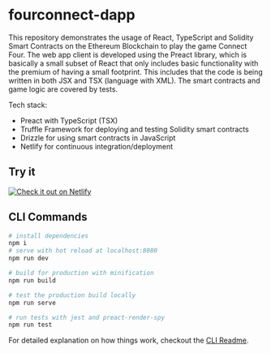 # fourconnect-dapp

This repository demonstrates the usage of React, TypeScript and Solidity Smart Contracts on the Ethereum Blockchain to play the game Connect Four. The web app client is developed using the Preact library, which is basically a small subset of React that only includes basic functionality with the premium of having a small footprint. This includes that the code is being written in both JSX and TSX (language with XML). The smart contracts and game logic are covered by tests.

Tech stack:

* Preact with TypeScript (TSX)
* Truffle Framework for deploying and testing Solidity smart contracts
* Drizzle for using smart contracts in JavaScript
* Netlify for continuous integration/deployment

## Try it

[![Check it out on Netlify](https://www.netlify.com/img/deploy/button.svg)](https://fourconnect-dapp.netlify.com/)

## CLI Commands

``` bash
# install dependencies
npm i
# serve with hot reload at localhost:8080
npm run dev

# build for production with minification
npm run build

# test the production build locally
npm run serve

# run tests with jest and preact-render-spy 
npm run test
```

For detailed explanation on how things work, checkout the [CLI Readme](https://github.com/developit/preact-cli/blob/master/README.md).
